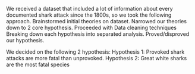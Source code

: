We received a dataset that included a lot of information about every documented shark attack since the 1800s, so we took the following approach.
Brainstormed initial theories on dataset.
Narrowed our theories down to 2 core hypothesis.
Proceeded with Data cleaning techniques
Breaking down each hypothesis into separated analysis.
Proved/disproved our hypothesis.

We decided on the following 2 hypothesis:
Hypothesis 1: Provoked shark attacks are more fatal than unprovoked.
Hypothesis 2: Great white sharks are the most fatal species

